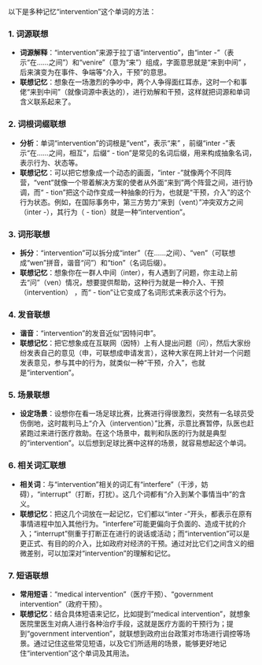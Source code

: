 以下是多种记忆“intervention”这个单词的方法：

### 1. 词源联想
 - **词源解释**：“intervention”来源于拉丁语“interventio”，由“inter -”（表示“在……之间”）和“venire”（意为“来”）组成，字面意思就是“来到中间” ，后来演变为在事件、争端等“介入，干预”的意思。
 - **联想记忆**：想象在一场激烈的争吵中，两个人争得面红耳赤，这时一个和事佬“来到中间”（就像词源中表达的），进行劝解和干预，这样就把词源和单词含义联系起来了。

### 2. 词根词缀联想
 - **分析**：单词“intervention”的词根是“vent”，表示“来” ，前缀“inter -”表示“在……之间，相互”，后缀“ - tion”是常见的名词后缀，用来构成抽象名词，表示行为、状态等。
 - **联想记忆**：可以把它想象成一个动态的画面，“inter -”就像两个不同阵营，“vent”就像一个带着解决方案的使者从外面“来到”两个阵营之间，进行协调，而“ - tion”把这个动作变成一种抽象的行为，也就是“干预，介入”的这个行为状态。例如，在国际事务中，第三方势力“来到（vent）”冲突双方之间（inter -），其行为（ - tion）就是一种“intervention”。

### 3. 词形联想
 - **拆分**：“intervention”可以拆分成“inter”（在……之间）、“ven”（可联想成“wen”拼音，谐音“问”）和“tion”（名词后缀）。
 - **联想记忆**：想象你在一群人中间（inter），有人遇到了问题，你主动上前去“问”（ven）情况，想要提供帮助，这种行为就是一种介入、干预（intervention） ，而“ - tion”让它变成了名词形式来表示这个行为。

### 4. 发音联想
 - **谐音**：“intervention”的发音近似“因特问申”。
 - **联想记忆**：把它想象成在互联网（因特）上有人提出问题（问），然后大家纷纷发表自己的意见（申，可联想成申请发言），这种大家在网上针对一个问题发表意见，参与其中的行为，就类似一种“干预，介入”，也就是“intervention”。

### 5. 场景联想
 - **设定场景**：设想你在看一场足球比赛，比赛进行得很激烈，突然有一名球员受伤倒地，这时裁判马上“介入（intervention）”比赛，示意比赛暂停，队医也赶紧跑过来进行医疗救助。在这个场景中，裁判和队医的行为就是典型的“intervention”。以后想到足球比赛中这样的场景，就容易想起这个单词。

### 6. 相关词汇联想
 - **相关词**：与“intervention”相关的词汇有“interfere”（干涉，妨碍），“interrupt”（打断，打扰）。这几个词都有“介入到某个事情当中”的含义。
 - **联想记忆**：把这几个词放在一起记忆，它们都以“inter -”开头，都表示在原有事情进程中加入其他行为。“interfere”可能更偏向于负面的、造成干扰的介入；“interrupt”侧重于打断正在进行的说话或活动；而“intervention”可以是更正式、有目的的介入，比如政府对经济的干预。通过对比它们之间含义的细微差别，可以加深对“intervention”的理解和记忆。

### 7. 短语联想
 - **常用短语**：“medical intervention”（医疗干预）、“government intervention”（政府干预）。
 - **联想记忆**：结合具体短语来记忆，比如提到“medical intervention”，就想象医院里医生对病人进行各种治疗手段，这就是医疗方面的干预行为；提到“government intervention”，就联想到政府出台政策对市场进行调控等场景。通过记住这些常见短语，以及它们所适用的场景，能够更好地记住“intervention”这个单词及其用法。 